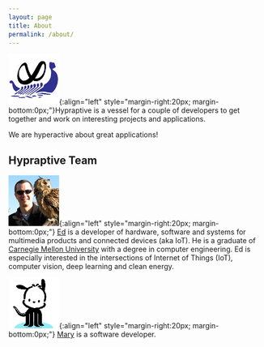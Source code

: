 ```yaml
---
layout: page
title: About
permalink: /about/
---
```


![hypraptive](/assets/hypraptive_logo_100x100.png){:align="left" style="margin-right:20px; margin-bottom:0px;"}Hypraptive is a vessel for a couple of developers to get together and work on interesting projects and applications.

We are hyperactive about great applications!

## Hypraptive Team

![Ed with a wise owl](/assets/ed_owl_100x100.png){:align="left" style="margin-right:20px; margin-bottom:0px;"} [Ed](https://github.com/ejmiller2) is a developer of hardware, software and systems for multimedia products and connected devices (aka IoT). He is a graduate of [Carnegie Mellon University](http://www.cmu.edu/) with a degree in computer engineering. Ed is especially interested in the intersections of Internet of Things (IoT), computer vision, deep learning and clean energy.

![Pochocto](/assets/pochocto_100x100.png){:align="left" style="margin-right:20px; margin-bottom:0px;"} [Mary](https://github.com/nguyen-mary) is a software developer.
